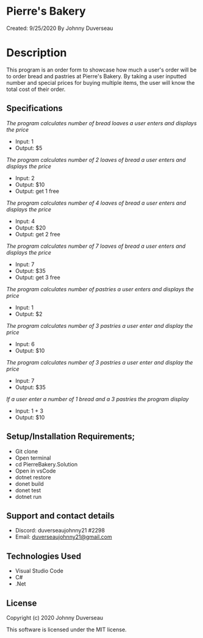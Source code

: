 # Pierre's Bakery

Created: 9/25/2020
 By Johnny Duverseau

# Description

This program is an order form to showcase how much a user's order will be to order bread and pastries at Pierre's Bakery. By taking a user inputted number and special prices for buying multiple items, the user will know the total cost of their order.

## Specifications

_The program calculates number of bread loaves a user  enters and displays the price_

* Input: 1
* Output: $5

_The program calculates number of 2 loaves of bread a user enters and displays the price_

* Input: 2
* Output: $10
* Output: get 1 free

_The program calculates number of 4 loaves of bread a user enters and displays the price_

* Input: 4
* Output: $20
* Output: get 2 free

_The program calculates number of 7 loaves of bread a user enters and displays the price_

* Input: 7
* Output: $35
* Output: get 3 free

_The program calculates number of pastries a user enters and displays the price_

* Input: 1
* Output: $2

_The program calculates number of 3 pastries a user  enter and display the price_

* Input: 6
* Output: $10

_The program calculates number of 3 pastries a user  enter and display the price_

* Input: 7
* Output: $35

_If a user enter a number of 1 bread and a 3 pastries the program display_

* Input:  1 + 3
* Output: $10

## Setup/Installation Requirements;
- Git clone 
- Open terminal 
- cd PierreBakery.Solution
- Open in vsCode
- dotnet restore
- donet build
- donet test 
- dotnet run

## Support and contact details
- Discord: duverseaujohnny21 #2298
- Email: duverseaujohnny21@gmail.com
## Technologies Used
- Visual Studio Code
- C#
- .Net
## License
Copyright (c) 2020 Johnny Duverseau

This software is licensed under the MIT license.